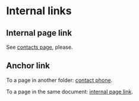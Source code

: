 # Internal links

## Internal page link
See [contacts page](../../../contacts/russia.md), please.

## Anchor link
To a page in another folder: [contact phone](../../../contacts/russia/#contact-phone).

To a page in the same document: [internal page link](#internal-page-link).
